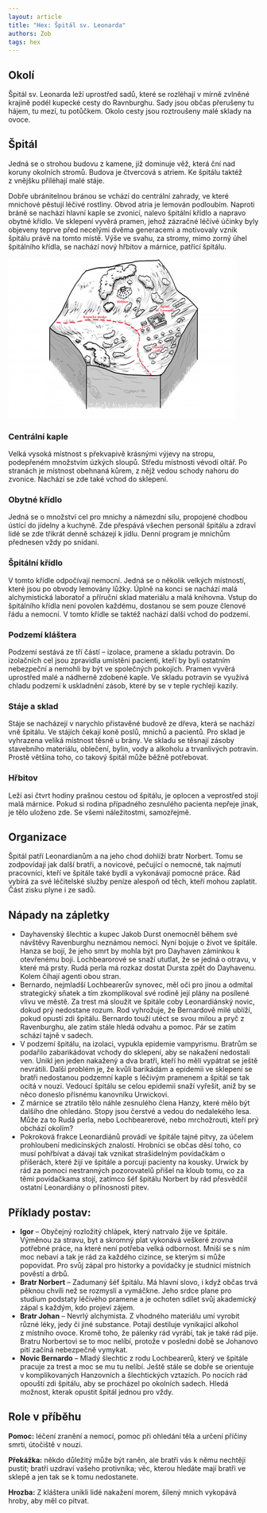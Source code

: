 ```yaml
---
layout: article
title: "Hex: Špitál sv. Leonarda"
authors: Zob
tags: hex
---
```


## Okolí

Špitál sv. Leonarda leží uprostřed sadů, které se rozléhají v mírně zvlněné krajině podél kupecké cesty do Ravnburghu. Sady jsou občas přerušeny tu hájem, tu mezí, tu potůčkem. Okolo cesty jsou roztroušeny malé sklady na ovoce.

## Špitál

Jedná se o strohou budovu z kamene, jíž dominuje věž, která ční nad koruny okolních stromů. Budova je čtvercová s atriem. Ke špitálu taktéž z vnějšku přiléhají malé stáje.

Dobře ubránitelnou bránou se vchází do centrální zahrady, ve které mnichové pěstují léčivé rostliny. Obvod atria je lemován podloubím. Naproti bráně se nachází hlavní kaple se zvonicí, nalevo špitální křídlo a napravo obytné křídlo. Ve sklepení vyvěrá pramen, jehož zázračné léčivé účinky byly objeveny teprve před necelými dvěma generacemi a motivovaly vznik špitálu právě na tomto místě. Výše ve svahu, za stromy, mimo zorný úhel špitálního křídla, se nachází nový hřbitov a márnice, patřící špitálu.

![](zob-opt.jpg)

### Centrální kaple

Velká vysoká místnost s překvapivě krásnými výjevy na stropu, podepřeném množstvím úzkých sloupů. Středu místnosti vévodí oltář. Po stranách je místnost obehnaná kůrem, z nějž vedou schody nahoru do zvonice. Nachází se zde také vchod do sklepení.

### Obytné křídlo

Jedná se o množství cel pro mnichy a námezdní sílu, propojené chodbou ústící do jídelny a kuchyně. Zde přespává všechen personál špitálu a zdraví lidé se zde třikrát denně scházejí k jídlu. Denní program je mnichům přednesen vždy po snídani.

### Špitální křídlo

V tomto křídle odpočívají nemocní. Jedná se o několik velkých místností, které jsou po obvody lemovány lůžky. Úplně na konci se nachází malá alchymistická laboratoř a příruční sklad materiálu a malá knihovna. Vstup do špitálního křídla není povolen každému, dostanou se sem pouze členové řádu a nemocní. V tomto křídle se taktéž nachází další vchod do podzemí.

### Podzemí kláštera

Podzemí sestává ze tří částí – izolace, pramene a skladu potravin. Do izolačních cel jsou zpravidla umístěni pacienti, kteří by byli ostatním nebezpeční a nemohli by být ve společných pokojích. Pramen vyvěrá uprostřed malé a nádherně zdobené kaple. Ve skladu potravin se využívá chladu podzemí k uskladnění zásob, které by se v teple rychleji kazily.

### Stáje a sklad

Stáje se nacházejí v narychlo přistavěné budově ze dřeva, která se nachází vně špitálu. Ve stájích čekají koně poslů, mnichů a pacientů. Pro sklad je vyhrazena veliká místnost těsně u brány. Ve skladu se těsnají zásoby stavebního materiálu, oblečení, bylin, vody a alkoholu a trvanlivých potravin. Prostě většina toho, co takový špitál může běžně potřebovat.

### Hřbitov

Leží asi čtvrt hodiny prašnou cestou od špitálu, je oplocen a veprostřed stojí malá márnice. Pokud si rodina případného zesnulého pacienta nepřeje jinak, je tělo uloženo zde. Se všemi náležitostmi, samozřejmě.

## Organizace

Špitál patří Leonardianům a na jeho chod dohlíží bratr Norbert. Tomu se zodpovídají jak další bratři, a novicové, pečující o nemocné, tak najmutí pracovníci, kteří ve špitále také bydlí a vykonávají pomocné práce. Řád vybírá za své léčitelské služby peníze alespoň od těch, kteří mohou zaplatit. Část zisku plyne i ze sadů.

## Nápady na zápletky

- Dayhavenský šlechtic a kupec Jakob Durst onemocněl během své návštěvy Ravenburghu neznámou nemocí. Nyní bojuje o život ve špitále. Hanza se bojí, že jeho smrt by mohla být pro Dayhaven záminkou k otevřenému boji. Lochbearorové se snaží ututlat, že se jedná o otravu, v které má prsty. Rudá perla má rozkaz dostat Dursta zpět do Dayhavenu. Kolem číhají agenti obou stran.
- Bernardo, nejmladší Lochbearerův synovec, měl oči pro jinou a odmítal strategický sňatek a tím zkomplikoval své rodině její plány na posílené vlivu ve městě. Za trest má sloužit ve špitále coby Leonardiánský novic, dokud prý nedostane rozum. Rod vyhrožuje, že Bernardově milé ublíží, pokud opustí zdi špitálu. Bernardo touží utéct se svou milou a pryč z Ravenburghu, ale zatím stále hledá odvahu a pomoc. Pár se zatím schází tajně v sadech.
- V podzemí špitálu, na izolaci, vypukla epidemie vampyrismu. Bratrům se podařilo zabarikádovat vchody do sklepení, aby se nakažení nedostali ven. Unikl jen jeden nakažený a dva bratři, kteří ho měli vypátrat se ještě nevrátili. Další problém je, že kvůli barikádám a epidemii ve sklepení se bratři nedostanou podzemní kaple s léčivým pramenem a špitál se tak ocitá v nouzi. Vedoucí špitálu se celou epidemii snaží vyřešit, aniž by se něco doneslo přísnému kanovníku Urwickovi.
- Z márnice se ztratilo tělo náhle zesnulého člena Hanzy, které mělo být dalšího dne ohledáno. Stopy jsou čerstvé a vedou do nedalekého lesa. Může za to Rudá perla, nebo Lochbearerové, nebo mrchožrouti, kteří prý obchází okolím?
- Pokroková frakce Leonardiánů provádí ve špitále tajné pitvy, za účelem prohloubení medicínských znalostí. Hrobníci se občas děsí toho, co musí pohřbívat a dávají tak vznikat strašidelným povídačkám o příšerách, které žijí ve špitále a porcují pacienty na kousky. Urwick by rád za pomoci nestranných pozorovatelů přišel na kloub tomu, co za těmi povídačkama stojí, zatímco šéf špitálu Norbert by rád přesvědčil ostatní Leonardiány o přínosnosti pitev.

## Příklady postav:

- __Igor__ – Obyčejný rozložitý chlápek, který natrvalo žije ve špitále. Výměnou za stravu, byt a skromný plat vykonává veškeré zrovna potřebné práce, na které není potřeba velká odbornost. Mniši se s ním moc nebaví a tak je rád za každého cizince, se kterým si může popovídat. Pro svůj zápal pro historky a povídačky je studnicí místních pověstí a drbů.
- __Bratr Norbert__ – Zadumaný šéf špitálu. Má hlavní slovo, i když občas trvá pěknou chvíli než se rozmyslí a vymáčkne. Jeho srdce plane pro studium podstaty léčivého pramene a je ochoten sdílet svůj akademický zápal s každým, kdo projeví zájem.
- __Bratr Johan__ – Nevrlý alchymista. Z vhodného materiálu umí vyrobit různé léky, jedy či jiné substance. Potají destiluje vynikající alkohol z místního ovoce. Kromě toho, že pálenky rád vyrábí, tak je také rád pije. Bratru Norbertovi se to moc nelíbí, protože v poslední době se Johanovo pití začíná nebezpečně vymykat.
- __Novic Bernardo__ – Mladý šlechtic z rodu Lochbearerů, který ve špitále pracuje za trest a moc se mu tu nelíbí. Ještě stále se dobře se orientuje v komplikovaných Hanzovních a šlechtických vztazích. Po nocích rád opouští zdi špitálu, aby se procházel po okolních sadech. Hledá možnost, kterak opustit špitál jednou pro vždy.

## Role v příběhu

__Pomoc:__ léčení zranění a nemocí, pomoc při ohledání těla a určení příčiny smrti, útočiště v nouzi.

__Překážka:__ někdo důležitý může být raněn, ale bratři vás k němu nechtějí pustit; bratři uzdraví vašeho protivníka; věc, kterou hledáte mají bratři ve sklepě a jen tak se k tomu nedostanete.

__Hrozba:__ Z kláštera unikli lidé nakažení morem, šílený mnich vykopává hroby, aby měl co pitvat.
